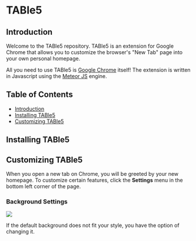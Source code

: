 # TABle5

## Introduction

Welcome to the TABle5 repository.  TABle5 is an extension for Google Chrome that allows you to customize the browser's "New Tab" page into your own personal homepage.

All you need to use TABle5 is [Google Chrome](https://www.google.com/chrome/browser/desktop/index.html) itself! The extension is written in Javascript using the [Meteor JS](https://www.meteor.com/) engine.

## Table of Contents

- [Introduction](#table5)
- [Installing TABle5](#installing-table5)
- [Customizing TABle5](#customizing-table5)

## Installing TABle5

## Customizing TABle5

When you open a new tab on Chrome, you will be greeted by your new homepage.  To customize certain features, click the **Settings** menu in the bottom left corner of the page.

### Background Settings

![](https://cloud.githubusercontent.com/assets/14128808/11459085/47d67714-969c-11e5-86ed-5fd002c96ee5.png)

If the default background does not fit your style, you have the option of changing it.



